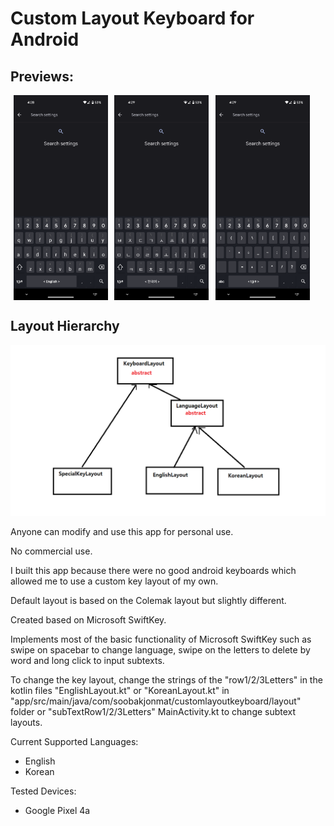 # Custom Layout Keyboard for Android

## Previews:
<div style="display: flex">
    <img src="images/screenshot_0.png" style="width: 30%; height: 30%; padding:0% 1%">
    <img src="images/screenshot_1.png" style="width: 30%; height: 30%; padding:0% 1%">
    <img src="images/screenshot_2.png" style="width: 30%; height: 30%; padding:0% 1%">
</div>

## Layout Hierarchy
<img src="images/layout_hierarchy_diagram.png">

Anyone can modify and use this app for personal use.

No commercial use.

I built this app because there were no good android keyboards which allowed me to use a custom key layout of my own.

Default layout is based on the Colemak layout but slightly different.

Created based on Microsoft SwiftKey.

Implements most of the basic functionality of Microsoft SwiftKey such as swipe on spacebar to change language, swipe on the letters to delete by word and long click to input subtexts.

To change the key layout, change the strings of the "row1/2/3Letters" in the kotlin files "EnglishLayout.kt" or "KoreanLayout.kt" in "app/src/main/java/com/soobakjonmat/customlayoutkeyboard/layout" folder or "subTextRow1/2/3Letters" MainActivity.kt to change subtext layouts.

Current Supported Languages:
- English
- Korean

Tested Devices:
- Google Pixel 4a
